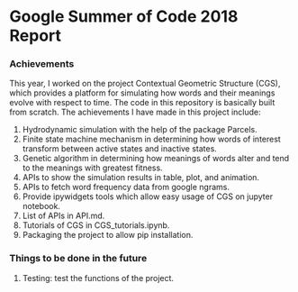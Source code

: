# Google Summer of Code 2018 Report

### Achievements  
This year, I worked on the project Contextual Geometric Structure (CGS), which provides a platform for simulating how words and their meanings evolve with respect to time. The code in this repository is basically built from scratch. The achievements I have made in this project include:  
1. Hydrodynamic simulation with the help of the package Parcels.
2. Finite state machine mechanism in determining how words of interest transform between active states and inactive states.
3. Genetic algorithm in determining how meanings of words alter and tend to the meanings with greatest fitness.
4. APIs to show the simulation results in table, plot, and animation.
5. APIs to fetch word frequency data from google ngrams.
6. Provide ipywidgets tools which allow easy usage of CGS on jupyter notebook.
7. List of APIs in API.md.
8. Tutorials of CGS in CGS_tutorials.ipynb.
9. Packaging the project to allow pip installation.

### Things to be done in the future  
1. Testing: test the functions of the project.

 
